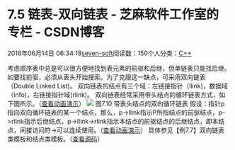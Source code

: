 
# 7.5 链表-双向链表 -  芝麻软件工作室的专栏 - CSDN博客


2016年06月14日 06:34:18[seven-soft](https://me.csdn.net/softn)阅读数：150个人分类：[C++																](https://blog.csdn.net/softn/article/category/6266511)



考虑顺序表中总是可以很方便地找到表元素的前驱和后继，但单链表只能找后继。如要找前驱，必须从表头开始搜索。为了克服这一缺点，可采用双向链表（Double Linked List)。
双向链表的结点有三个域：左链接指针（llink)，数据域（info)，右链接指针域(rlink)。
双向链表经常采用带头结点的循环链表方式，如下图所示。（[查看动画演示](http://www.weixueyuan.net/templets/default/cpp/flash/Ch07-2-3_1.swf)）
![](http://www.weixueyuan.net/uploads/allimg/121229/1-121229203011156.jpg)
图7.10 带表头结点的双向循环链表
假设：指针p指向双向循环链表的某一个结点，那么，p->llink指示P所指结点的前驱结点，p->rlink指示后继结点。p->llink->rlink指示本结点的前驱结点的后继结点，即本结点，间接访问符->可以连续使用。（[查看动画演示](http://www.weixueyuan.net/templets/default/cpp/flash/Ch07-2-3_2.swf)）
具体参见【例7.7】双向链表类模板和结点类模板。（[查看源码](http://www.weixueyuan.net/templets/default/cpp/source/%E5%8F%8C%E5%90%91%E9%93%BE%E8%A1%A8%E7%B1%BB%E6%A8%A1%E6%9D%BF%E5%92%8C%E7%BB%93%E7%82%B9%E7%B1%BB%E6%A8%A1%E6%9D%BF.txt)）

